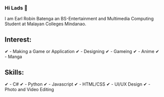 ### Hi Lads 👋

I am Earl Robin Batenga an BS-Entertainment and Multimedia Computing Student at Malayan Colleges Mindanao.

## Interest:

✔ - Making a Game or Application
✔ - Designing
✔ - Gameing
✔ - Anime
✔ - Manga

## Skills:
✔ - C#
✔ - Python
✔ - Javascript
✔ - HTML/CSS
✔ - UI/UX Design
✔ - Photo and Video Editing
